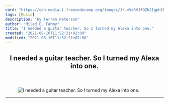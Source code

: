 ```yaml
---
card: "https://cdn-media-1.freecodecamp.org/images/1*-vVeRVJfQZb2IgpH2RBJyQ.jpeg"
tags: [Music]
description: "by Terren Peterson"
author: "Milad E. Fahmy"
title: "I needed a guitar teacher. So I turned my Alexa into one."
created: "2021-08-16T11:52:21+02:00"
modified: "2021-08-16T11:52:21+02:00"
---
```

<div class="site-wrapper">
<main id="site-main" class="site-main outer">
<div class="inner">
<article class="post-full post tag-music tag-technology tag-tech tag-self-improvement tag-amazon-echo ">
<header class="post-full-header">
<h1 class="post-full-title">I needed a guitar teacher. So I turned my Alexa into one.</h1>
</header>
<figure class="post-full-image">
<picture>
<source media="(max-width: 700px)" sizes="1px" srcset="data:image/gif;base64,R0lGODlhAQABAIAAAAAAAP///yH5BAEAAAAALAAAAAABAAEAAAIBRAA7 1w">
<source media="(min-width: 701px)" sizes="(max-width: 800px) 400px,
(max-width: 1170px) 700px,
1400px" srcset="https://cdn-media-1.freecodecamp.org/images/1*-vVeRVJfQZb2IgpH2RBJyQ.jpeg 300w,
https://cdn-media-1.freecodecamp.org/images/1*-vVeRVJfQZb2IgpH2RBJyQ.jpeg 600w,
https://cdn-media-1.freecodecamp.org/images/1*-vVeRVJfQZb2IgpH2RBJyQ.jpeg 1000w,
https://cdn-media-1.freecodecamp.org/images/1*-vVeRVJfQZb2IgpH2RBJyQ.jpeg 2000w">
<img onerror="this.style.display='none'" src="https://cdn-media-1.freecodecamp.org/images/1*-vVeRVJfQZb2IgpH2RBJyQ.jpeg" alt="I needed a guitar teacher. So I turned my Alexa into one.">
</picture>
</figure>
<section class="post-full-content">
<div class="post-content medium-migrated-article">
</div>
<hr>
</section>
</article>
</div>
</main>
</div>
<!-- Google Tag Manager (noscript) -->
<!-- End Google Tag Manager (noscript) -->
